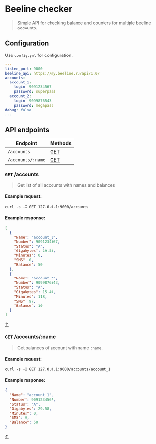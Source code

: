 # Beeline checker

> Simple API for checking balance and counters for multiple beeline accounts.

## Configuration
Use `config.yml` for configuration:
```yaml
---
listen_port: 9000
beeline_api: https://my.beeline.ru/api/1.0/
accounts:
  account_1:
    login: 9091234567
    password: superpass
  account_2:
    login: 9099876543
    password: megapass
debug: false
...
```

## API endpoints
Endpoint            |Methods
--------------------|-------
`/accounts`         |[GET](#get-accounts)
`/accounts/:name`   |[GET](#get-accountsname)

### `GET` /accounts
> Get list of all accounts with names and balances
#### Example request:
```shell
curl -s -X GET 127.0.0.1:9000/accounts
```
#### Example response:
```json
[
  {
    "Name": "account_1",
    "Number": 9091234567,
    "Status": "A",
    "Gigabytes": 29.58,
    "Minutes": 0,
    "SMS": 0,
    "Balance": 50
  },
  {
    "Name": "account_2",
    "Number": 9099876543,
    "Status": "A",
    "Gigabytes": 15.49,
    "Minutes": 118,
    "SMS": 97,
    "Balance": 10
  }
]

```
[↑](#api-endpoints)
### `GET` /accounts/:name
> Get balances of account with name `:name`.
#### Example request:
```shell
curl -s -X GET 127.0.0.1:9000/accounts/account_1
```
#### Example response:
```json
{
  "Name": "account_1",
  "Number": 9091234567,
  "Status": "A",
  "Gigabytes": 29.58,
  "Minutes": 0,
  "SMS": 0,
  "Balance": 50
}
```
[↑](#api-endpoints)